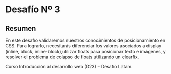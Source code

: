 # Desafío Nº 3

## Resumen

En este desafío validaremos nuestros conocimientos de posicionamiento en CSS. Para lograrlo, necesitarás diferenciar los valores asociados a display (inline, block, inline-block),utilizar floats para posicionar
texto e imágenes, y resolver el problema de colapso de floats utilizando un clearfix.

Curso Introducción al desarrollo web (G23) - Desafío Latam.
